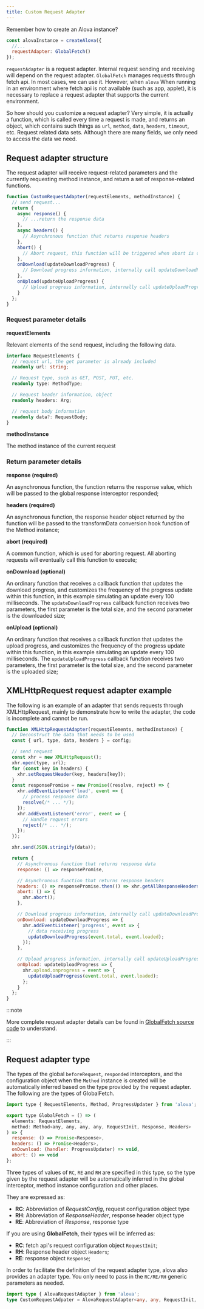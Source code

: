 ```yaml
---
title: Custom Request Adapter
---
```


Remember how to create an Alova instance?

```javascript
const alovaInstance = createAlova({
  //...
  requestAdapter: GlobalFetch()
});
```

`requestAdapter` is a request adapter. Internal request sending and receiving will depend on the request adapter. `GlobalFetch` manages requests through fetch api. In most cases, we can use it. However, when `alova` When running in an environment where fetch api is not available (such as app, applet), it is necessary to replace a request adapter that supports the current environment.

So how should you customize a request adapter? Very simple, it is actually a function, which is called every time a request is made, and returns an object, which contains such things as `url`, `method`, `data`, `headers`, `timeout`, etc. Request related data sets. Although there are many fields, we only need to access the data we need.

## Request adapter structure

The request adapter will receive request-related parameters and the currently requesting method instance, and return a set of response-related functions.

```javascript
function CustomRequestAdapter(requestElements, methodInstance) {
  // send request...
  return {
    async response() {
      // ...return the response data
    },
    async headers() {
      // Asynchronous function that returns response headers
    },
    abort() {
      // Abort request, this function will be triggered when abort is called externally
    },
    onDownload(updateDownloadProgress) {
      // Download progress information, internally call updateDownloadProgress continuously to update the download progress
    },
    onUpload(updateUploadProgress) {
      // Upload progress information, internally call updateUploadProgress continuously to update the upload progress
    }
  };
}
```

### Request parameter details

**requestElements**

Relevant elements of the send request, including the following data.

```typescript
interface RequestElements {
  // request url, the get parameter is already included
  readonly url: string;

  // Request type, such as GET, POST, PUT, etc.
  readonly type: MethodType;

  // Request header information, object
  readonly headers: Arg;

  // request body information
  readonly data?: RequestBody;
}
```

**methodInstance**

The method instance of the current request

### Return parameter details

**response (required)**

An asynchronous function, the function returns the response value, which will be passed to the global response interceptor responded;

**headers (required)**

An asynchronous function, the response header object returned by the function will be passed to the transformData conversion hook function of the Method instance;

**abort (required)**

A common function, which is used for aborting request. All aborting requests will eventually call this function to execute;

**onDownload (optional)**

An ordinary function that receives a callback function that updates the download progress, and customizes the frequency of the progress update within this function, in this example simulating an update every 100 milliseconds. The `updateDownloadProgress` callback function receives two parameters, the first parameter is the total size, and the second parameter is the downloaded size;

**onUpload (optional)**

An ordinary function that receives a callback function that updates the upload progress, and customizes the frequency of the progress update within this function, in this example simulating an update every 100 milliseconds. The `updateUploadProgress` callback function receives two parameters, the first parameter is the total size, and the second parameter is the uploaded size;

## XMLHttpRequest request adapter example

The following is an example of an adapter that sends requests through XMLHttpRequest, mainly to demonstrate how to write the adapter, the code is incomplete and cannot be run.

```javascript
function XMLHttpRequestAdapter(requestElements, methodInstance) {
  // Deconstruct the data that needs to be used
  const { url, type, data, headers } = config;

  // send request
  const xhr = new XMLHttpRequest();
  xhr.open(type, url);
  for (const key in headers) {
    xhr.setRequestHeader(key, headers[key]);
  }
  const responsePromise = new Promise((resolve, reject) => {
    xhr.addEventListener('load', event => {
      // process response data
      resolve(/* ... */);
    });
    xhr.addEventListener('error', event => {
      // Handle request errors
      reject(/* ... */);
    });
  });

  xhr.send(JSON.stringify(data));

  return {
    // Asynchronous function that returns response data
    response: () => responsePromise,

    // Asynchronous function that returns response headers
    headers: () => responsePromise.then(() => xhr.getAllResponseHeaders()),
    abort: () => {
      xhr.abort();
    },

    // Download progress information, internally call updateDownloadProgress continuously to update the download progress
    onDownload: updateDownloadProgress => {
      xhr.addEventListener('progress', event => {
        // data receiving progress
        updateDownloadProgress(event.total, event.loaded);
      });
    },

    // Upload progress information, internally call updateUploadProgress continuously to update the upload progress
    onUpload: updateUploadProgress => {
      xhr.upload.onprogress = event => {
        updateUploadProgress(event.total, event.loaded);
      };
    }
  };
}
```

:::note

More complete request adapter details can be found in [GlobalFetch source code](https://github.com/alovajs/alova/blob/main/src/predefine/GlobalFetch.ts) to understand.

:::

## Request adapter type

The types of the global `beforeRequest`, `responded` interceptors, and the configuration object when the `Method` instance is created will be automatically inferred based on the type provided by the request adapter. The following are the types of GlobalFetch.

```javascript
import type { RequestElements, Method, ProgressUpdater } from 'alova';

export type GlobalFetch = () => (
  elements: RequestElements,
  method: Method<any, any, any, any, RequestInit, Response, Headers>
) => {
  response: () => Promise<Response>,
  headers: () => Promise<Headers>,
  onDownload: (handler: ProgressUpdater) => void,
  abort: () => void
};
```

Three types of values ​​of `RC`, `RE` and `RH` are specified in this type, so the type given by the request adapter will be automatically inferred in the global interceptor, method instance configuration and other places.

They are expressed as:

- **RC**: Abbreviation of _RequestConfig_, request configuration object type
- **RH**: Abbreviation of _ResponseHeader_, response header object type
- **RE**: Abbreviation of _Response_, response type

If you are using **GlobalFetch**, their types will be inferred as:

- **RC**: fetch api's request configuration object `RequestInit`;
- **RH**: Response header object `Headers`;
- **RE**: response object `Response`;

In order to facilitate the definition of the request adapter type, alova also provides an adapter type. You only need to pass in the `RC/RE/RH` generic parameters as needed.

```typescript
import type { AlovaRequestAdapter } from 'alova';
type CustomRequestAdpater = AlovaRequestAdapter<any, any, RequestInit, Response, Headers>;
```
